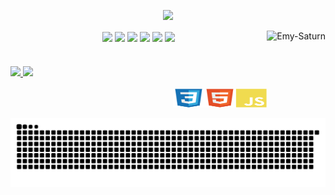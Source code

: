 <p align="center">
  <img height="250em" src="https://cdn.discordapp.com/attachments/889360030716026942/889681029273624576/Certa.png" />
</p align="center">



<div align="center">
  <a href="https://t.me/Emilly_rose" target="_blank"><img align="center" src="https://img.shields.io/badge/Telegram-2CA5E0?style=for-the-badge&logo=telegram&logoColor=white" target="_blank"></a>
  <a href="https://discord.com/channels/@me" target="_blank"><img align="center" src="https://img.shields.io/badge/Discord-7289DA?style=for-the-badge&logo=discord&logoColor=white" target="_blank"></a>
  <a href="https://www.instagram.com/_emillyrose_/" target="_blank"><img align="center" src="https://img.shields.io/badge/Instagram-E4405F?style=for-the-badge&logo=instagram&logoColor=white"></a>
  <a href="https://www.linkedin.com/in/emillysrosa/" target="_blank"><img align="center" src="https://img.shields.io/badge/LinkedIn-0077B5?style=for-the-badge&logo=linkedin&logoColor=white"></a>
  <a href="https://www.youtube.com/channel/UCrIjDy8isIAjXTGHTpFg0hA" target="_blank"><img align="center" src="https://img.shields.io/badge/YouTube-FF0000?style=for-the-badge&logo=youtube&logoColor=white"></a>
  <a href="emilly.rosa.429@ufrn.edu.br" target="_blank"><img align="center" src="https://img.shields.io/badge/Gmail-D14836?style=for-the-badge&logo=gmail&logoColor=white"></a>
  
  <img height="140em" align="right" alt="Emy-Saturn" src="https://cdn.discordapp.com/attachments/422583220790493185/888522458913701918/MeuGif.gif">
</div align="center">
 
#

<div>
  <a href="https://github.com/emillyrosa">
  <img height="130em" src="https://github-readme-stats.vercel.app/api?username=emillyrosa&show_icons=true&theme=algolia&include_all_commits=true&count_private=true"/>
  <img height="130em" src="https://github-readme-stats.vercel.app/api/top-langs/?username=emillyrosa&layout=compact&langs_count=7&theme=algolia"/>
</div>  

<div style="display: inline_block"><br>
  <img align="right" alt="Emy-Js" height="30" width="50" src="https://raw.githubusercontent.com/devicons/devicon/master/icons/javascript/javascript-plain.svg">
  <img align="right" alt="Emy-HTML" height="30" width="50" src="https://raw.githubusercontent.com/devicons/devicon/master/icons/html5/html5-original.svg">
  <img align="right" alt="Emy-CSS" height="30" width="50" src="https://raw.githubusercontent.com/devicons/devicon/master/icons/css3/css3-original.svg">
  
  ![Snake animation](https://github.com/emillyrosa/emillyrosa/blob/output/github-contribution-grid-snake.svg)
</div>
  

 
